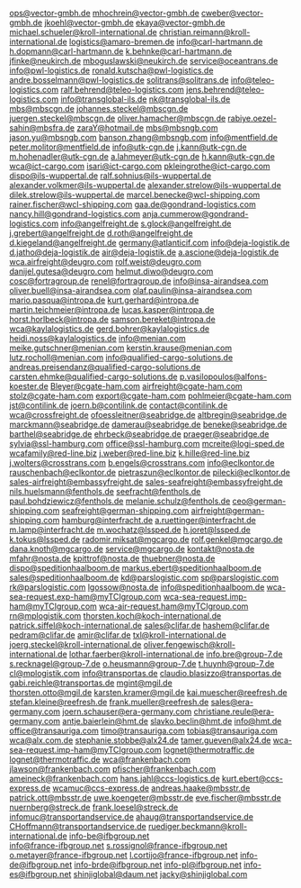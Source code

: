 ops@vector-gmbh.de
mhochrein@vector-gmbh.de
cweber@vector-gmbh.de
jkoehl@vector-gmbh.de
ekaya@vector-gmbh.de
michael.schueler@kroll-international.de
christian.reimann@kroll-international.de
logistics@amaro-bremen.de
info@carl-hartmann.de
h.dopmann@carl-hartmann.de
k.behnke@carl-hartmann.de
jfinke@neukirch.de
mboguslawski@neukirch.de
service@oceantrans.de
info@pwl-logistics.de
ronald.kutscha@pwl-logistics.de
andre.bosselmann@pwl-logistics.de
solitrans@solitrans.de
info@teleo-logistics.com
ralf.behrend@teleo-logistics.com
jens.behrend@teleo-logistics.com
info@transglobal-ils.de
nk@transglobal-ils.de
mbs@mbscgn.de
johannes.steckel@mbscgn.de
juergen.steckel@mbscgn.de
oliver.hamacher@mbscgn.de
rabiye.oezel-sahin@mbsfra.de
zaraY@hotmail.de
mbs@mbsngb.com
jason.yu@mbsngb.com
banson.zhang@mbsngb.com
info@mentfield.de
peter.molitor@mentfield.de
info@utk-cgn.de
j.kann@utk-cgn.de
m.hohenadler@utk-cgn.de
a.lahmeyer@utk-cgn.de
h.kann@utk-cgn.de
wca@ict-cargo.com
isari@ict-cargo.com
pkleingrothe@ict-cargo.com
dispo@ils-wuppertal.de
ralf.sohnius@ils-wuppertal.de
alexander.volkmer@ils-wuppertal.de
alexander.strelow@ils-wuppertal.de
dilek.strelow@ils-wuppertal.de
marcel.benecke@wcl-shipping.com
rainer.fischer@wcl-shipping.com
gaa.de@gondrand-logistics.com
nancy.hill@gondrand-logistics.com
anja.cummerow@gondrand-logistics.com
info@angelfreight.de
s.glock@angelfreight.de
j.grebert@angelfreight.de
d.roth@angelfreight.de
d.kiegeland@angelfreight.de
germany@atlanticif.com
info@deja-logistik.de
d.jatho@deja-logistik.de
air@deja-logistik.de
a.ascione@deja-logistik.de
wca.airfreight@deugro.com
rolf.weist@deugro.com
danijel.gutesa@deugro.com
helmut.diwo@deugro.com
cosc@fortragroup.de
renel@fortragroup.de
info@insa-airandsea.com
oliver.buell@insa-airandsea.com
olaf.paulin@insa-airandsea.com
mario.pasqua@intropa.de
kurt.gerhard@intropa.de
martin.teichmeier@intropa.de
lucas.kasper@intropa.de
horst.horlbeck@intropa.de
samson.bereket@intropa.de
wca@kaylalogistics.de
gerd.bohrer@kaylalogistics.de
heidi.noss@kaylalogistics.de
info@menian.com
meike.gutschner@menian.com
kerstin.krause@menian.com
lutz.rocholl@menian.com
info@qualified-cargo-solutions.de
andreas.preisendanz@qualified-cargo-solutions.de
carsten.ehmke@qualified-cargo-solutions.de
p.vasilopoulos@alfons-koester.de
Bleyer@cgate-ham.com
airfreight@cgate-ham.com
stolz@cgate-ham.com
export@cgate-ham.com
pohlmeier@cgate-ham.com
jst@contilink.de
joern.b@contilink.de
contact@contilink.de
wca@crossfreight.de
ofoessleitner@seabridge.de
altbregin@seabridge.de
marckmann@seabridge.de
damerau@seabridge.de
beneke@seabridge.de
barthel@seabridge.de
ehrbeck@seabridge.de
praeger@seabridge.de
sylvia@ssl-hamburg.com
office@ssl-hamburg.com
mcreite@logi-sped.de
wcafamily@red-line.biz
j.weber@red-line.biz
k.hille@red-line.biz
j.wolters@crosstrans.com
b.engels@crosstrans.com
info@eclkontor.de
rauschenbach@eclkontor.de
pietraszun@eclkontor.de
pilecki@eclkontor.de
sales-airfreight@embassyfreight.de
sales-seafreight@embassyfreight.de
nils.huelsmann@fenthols.de
seefracht@fenthols.de
paul.bohdziewicz@fenthols.de
melanie.schulz@fenthols.de
ceo@german-shipping.com
seafreight@german-shipping.com
airfreight@german-shipping.com
hamburg@interfracht.de
a.ruettinger@interfracht.de
m.lamp@interfracht.de
m.wochatz@lssped.de
h.joret@lssped.de
k.tokus@lssped.de
radomir.miksat@mgcargo.de
rolf.genkel@mgcargo.de
dana.knoth@mgcargo.de
service@mgcargo.de
kontakt@nosta.de
mfahr@nosta.de
kpittrof@nosta.de
thuebner@nosta.de
dispo@speditionhaalboom.de
markus.ebert@speditionhaalboom.de
sales@speditionhaalboom.de
kd@parslogistic.com
sp@parslogistic.com
rk@parslogistic.com
lgossow@nosta.de
info@speditionhaalboom.de
wca-sea-request.exp-ham@myTCIgroup.com 
wca-sea-request.imp-ham@myTCIgroup.com 
wca-air-request.ham@myTCIgroup.com 
rn@mplogistik.com
thorsten.koch@koch-international.de
patrick.siffel@koch-international.de
sales@clifar.de
hashem@clifar.de
pedram@clifar.de
amir@clifar.de
txl@kroll-international.de
joerg.steckel@kroll-international.de
oliver.fengewisch@kroll-international.de
lothar.faerber@kroll-international.de
info.bre@group-7.de
s.recknagel@group-7.de
o.heusmann@group-7.de
t.huynh@group-7.de
cl@mplogistik.com
info@transportas.de
claudio.blasizzo@transportas.de
gabi.reichle@transportas.de
mgint@mgil.de  
thorsten.otto@mgil.de
karsten.kramer@mgil.de
kai.muescher@reefresh.de
stefan.kleine@reefresh.de
frank.mueller@reefresh.de
sales@era-germany.com
joern.schauser@era-germany.com
christiane.reule@era-germany.com
antje.baierlein@hmt.de
slavko.beclin@hmt.de
info@hmt.de
office@transauriga.com
timo@transauriga.com
tobias@transauriga.com
wca@alx.com.de
stephanie.stobbe@alx24.de
tamer.gueven@alx24.de
wca-sea-request.imp-ham@myTCIgroup.com
lognet@thermotraffic.de  
lognet@thermotraffic.de
wca@frankenbach.com
jlawson@frankenbach.com
pfischer@frankenbach.com
ameineck@frankenbach.com
hans.jahl@ccs-logistics.de
kurt.ebert@ccs-express.de
wcamuc@ccs-express.de
andreas.haake@mbsstr.de
patrick.ott@mbsstr.de
uwe.koengeter@mbsstr.de
eve.fischer@mbsstr.de
nuernberg@streck.de
frank.loesel@streck.de
infomuc@transportandservice.de
ahaug@transportandservice.de
CHoffmann@transportandservice.de
ruediger.beckmann@kroll-international.de 
info-be@ifbgroup.net  
info@france-ifbgroup.net
s.rossignol@france-ifbgroup.net 
o.metayer@france-ifbgroup.net 
l.cortijo@france-ifbgroup.net 
info-de@ifbgroup.net
info-brde@ifbgroup.net 
info-pl@ifbgroup.net 
info-es@ifbgroup.net 
shinjiglobal@daum.net
jacky@shinjiglobal.com
